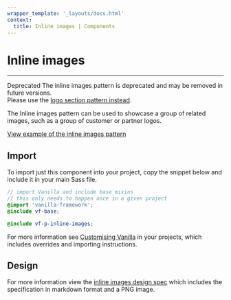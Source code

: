 ```yaml
---
wrapper_template: '_layouts/docs.html'
context:
  title: Inline images | Components
---
```


# Inline images

<hr>

<span class="p-label--deprecated">Deprecated</span> The inline images pattern is deprecated and may be removed in future versions.<br>Please use the <a href="/docs/patterns/logo-section">logo section pattern instead</a>.

The Inline images pattern can be used to showcase a group of related images, such as a group of customer or partner logos.

<div class="embedded-example"><a href="/docs/examples/patterns/inline-images/" class="js-example">
View example of the inline images pattern
</a></div>

## Import

To import just this component into your project, copy the snippet below and include it in your main Sass file.

```scss
// import Vanilla and include base mixins
// this only needs to happen once in a given project
@import 'vanilla-framework';
@include vf-base;

@include vf-p-inline-images;
```

For more information see [Customising Vanilla](/docs/customising-vanilla/) in your projects, which includes overrides and importing instructions.

## Design

For more information view the [inline images design spec](https://github.com/canonical-web-and-design/design-vanilla-framework/tree/main/Inline%20images) which includes the specification in markdown format and a PNG image.
